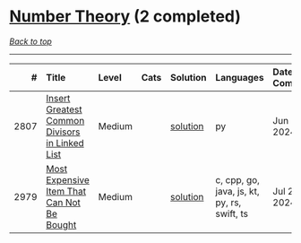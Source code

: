 # [Number Theory](<https://leetcode.com/tag/Number-Theory/>) (2 completed)

*[Back to top](<../../README.md>)*

------

|    # | Title                                                                                                                            | Level   | Cats   | Solution                                                                  | Languages                                   | Date Complete   |
|-----:|:---------------------------------------------------------------------------------------------------------------------------------|:--------|:-------|:--------------------------------------------------------------------------|:--------------------------------------------|:----------------|
| 2807 | [Insert Greatest Common Divisors in Linked List](<https://leetcode.com/problems/insert-greatest-common-divisors-in-linked-list>) | Medium  |        | [solution](<../_2807. Insert Greatest Common Divisors in Linked List.md>) | py                                          | Jun 13, 2024    |
| 2979 | [Most Expensive Item That Can Not Be Bought](<https://leetcode.com/problems/most-expensive-item-that-can-not-be-bought>)         | Medium  |        | [solution](<../_2979. Most Expensive Item That Can Not Be Bought.md>)     | c, cpp, go, java, js, kt, py, rs, swift, ts | Jul 29, 2024    |